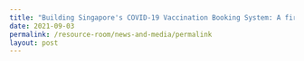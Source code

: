 ```yaml
---
title: "Building Singapore's COVID-19 Vaccination Booking System: A fireside chat "
date: 2021-09-03
permalink: /resource-room/news-and-media/permalink
layout: post
---
```

